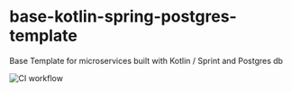 # base-kotlin-spring-postgres-template
Base Template for microservices built with Kotlin / Sprint and Postgres db

![CI workflow](https://github.com/diocorrea/base-kotlin-spring-postgres-template/blob/github-actions-gradle-wrapper/.github/workflows/ci.yml/badge.svg)
